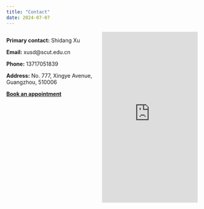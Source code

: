 ```yaml
---
title: "Contact"
date: 2024-07-07
---
```


<style>
.contact-container {
    display: flex;
    justify-content: space-between;
    align-items: flex-start;
}
.contact-details {
    max-width: 45%;
}
.contact-map {
    max-width: 50%;
}
.contact-map iframe {
    width: 100%;
    height: 450px;
    border: 0;
}
.additional-image {
    margin-top: 20px;
    text-align: center;
}
.additional-image img {
    max-width: 100%;
    height: auto;
}
</style>

<div class="contact-container">
    <div class="contact-details">
        <p><strong>Primary contact:</strong> Shidang Xu</p>
        <p><strong>Email:</strong> xusd@scut.edu.cn</p>
        <p><strong>Phone:</strong> 13717051839</p>
        <p><strong>Address:</strong> No. 777, Xingye Avenue, Guangzhou, 510006</p>
        <p><strong><a href="https://calendly.com/xushidang" target="_blank">Book an appointment</a></strong></p>
    </div>
    <div class="contact-map">
        <iframe src="https://www.google.com/maps/place/%E5%8D%8E%E5%8D%97%E7%90%86%E5%B7%A5%E5%A4%A7%E5%AD%A6%E5%B9%BF%E5%B7%9E%E5%9B%BD%E9%99%85%E6%A0%A1%E5%8C%BA/@23.0101661,113.4086811,15z/data=!4m6!3m5!1s0x3403abfa009032d7:0xc48aa276ff6bccb0!8m2!3d23.0101661!4d113.4086811!16s%2Fg%2F11h5mkglf1?entry=ttu" allowfullscreen="" loading="lazy"></iframe>
    </div>
</div>
